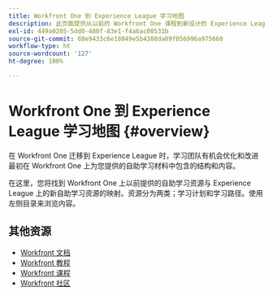 ```yaml
---
title: Workfront One 到 Experience League 学习地图
description: 此页面提供从以前的 Workfront One 课程到新设计的 Experience League 课程的映射
exl-id: 449a0205-5dd0-480f-83e1-f4a6ac00531b
source-git-commit: 88e9433c6e18849e5b4388da09f056996a975660
workflow-type: ht
source-wordcount: '127'
ht-degree: 100%

---
```


# Workfront One 到 Experience League 学习地图 {#overview}

在 Workfront One 迁移到 Experience League 时，学习团队有机会优化和改进最初在 Workfront One 上为您提供的自助学习材料中包含的结构和内容。

在这里，您将找到 Workfront One 上以前提供的自助学习资源与 Experience League 上的新自助学习资源的映射。资源分为两类；学习计划和学习路径。使用左侧目录来浏览内容。

## 其他资源

* [Workfront 文档](https://experienceleague.adobe.com/docs/workfront.html)
* [Workfront 教程](https://experienceleague.adobe.com/docs/workfront-learn/tutorials-workfront/home.html)
* [Workfront 课程](https://experienceleague.adobe.com/?lang=en&amp;Solution=Workfront#courses)
* [Workfront 社区](https://experienceleaguecommunities.adobe.com/t5/workfront/ct-p/workfront)
